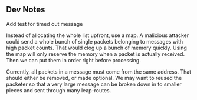 ## Dev Notes

Add test for timed out message

Instead of allocating the whole list upfront, use a map. A malicious attacker
could send a whole bunch of single packets belonging to messages with high
packet counts. That would clog up a bunch of memory quickly. Using the map will
only reserve the memory when a packet is actually received. Then we can put them
in order right before processing.

Currently, all packets in a message must come from the same address. That should
either be removed, or made optional. We may want to reused the packeter so that
a very large message can be broken down in to smaller pieces and sent through
many leap-routes.